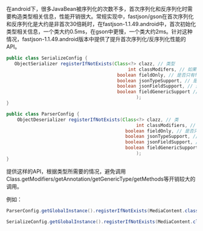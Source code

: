 在android下，很多JavaBean被序列化的次数不多，首次序列化和反序列化时需要构造类型相关信息，性能开销很大。常规实现中，fastjson/gson在首次序列化和反序列化是大约是非首次30倍耗时，在fastjson-1.1.49.android中，首次初始化类型相关信息，一个类大约0.5ms，在gson中更慢，一个类大约2ms。针对这种情况，fastjson-1.1.49.android版本中提供了提升首次序列化/反序列化性能的API。

```java
public class SerializeConfig {
   ObjectSerializer registerIfNotExists(Class<?> clazz, // 类型
                                             int classModifers, // 如果类型为public，使用Modifier.PUBLIC
                                         boolean fieldOnly, // 是否只有field，没有getter/setter
                                         boolean jsonTypeSupport, // 是否有@JSONType配置
                                         boolean jsonFieldSupport, // 是否有@JSONField配置
                                         boolean fieldGenericSupport // 是否有泛型信息
                                                );
}

public class ParserConfig {
    ObjectDeserializer registerIfNotExists(Class<?> clazz, // 类
                                                int classModifiers, // 如果类型为public，使用Modifier.PUBLIC
                                            boolean fieldOnly, // 是否只有field，没有getter/setter
                                            boolean jsonTypeSupport, // 是否有@JSONType配置
                                            boolean jsonFieldSupport, // 是否有@JSONField配置
                                            boolean fieldGenericSupport // 是否有泛型信息
                                                );
}
```
提供这样的API，根据类型所需要的情况，避免调用Class.getModifiers/getAnnotation/getGenericType/getMethods等开销较大的调用。

例如：
```java
ParserConfig.getGlobalInstance().registerIfNotExists(MediaContent.class, Modifier.PUBLIC, true, false, false, false);

SerializeConfig.getGlobalInstance().registerIfNotExists(MediaContent.class, Modifier.PUBLIC, true, false, false, false);
```
